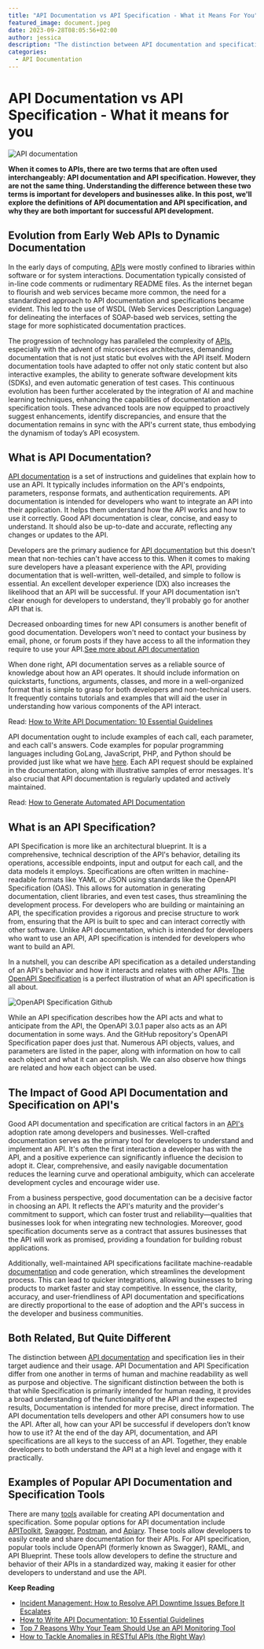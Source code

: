 ```yaml
---
title: "API Documentation vs API Specification - What it Means For You"
featured_image: document.jpeg
date: 2023-09-28T08:05:56+02:00
author: jessica
description: "The distinction between API documentation and specification lies in their target audience and their usage.."
categories:
  - API Documentation
---
```


# API Documentation vs API Specification - What it means for you

![API documentation](./document.jpeg)

**When it comes to APIs, there are two terms that are often used interchangeably: API documentation and API specification. However, they are not the same thing. Understanding the difference between these two terms is important for developers and businesses alike. In this post, we'll explore the definitions of API documentation and API specification, and why they are both important for successful API development.**

## Evolution from Early Web APIs to Dynamic Documentation

In the early days of computing, [APIs](https://apitoolkit.io/blog/api-logs/) were mostly confined to libraries within software or for system interactions. Documentation typically consisted of in-line code comments or rudimentary README files. As the internet began to flourish and web services became more common, the need for a standardized approach to API documentation and specifications became evident. This led to the use of WSDL (Web Services Description Language) for delineating the interfaces of SOAP-based web services, setting the stage for more sophisticated documentation practices.

The progression of technology has paralleled the complexity of [APIs](https://apitoolkit.io/blog/api-logs/), especially with the advent of microservices architectures, demanding documentation that is not just static but evolves with the API itself. Modern documentation tools have adapted to offer not only static content but also interactive examples, the ability to generate software development kits (SDKs), and even automatic generation of test cases. This continuous evolution has been further accelerated by the integration of AI and machine learning techniques, enhancing the capabilities of documentation and specification tools. These advanced tools are now equipped to proactively suggest enhancements, identify discrepancies, and ensure that the documentation remains in sync with the API's current state, thus embodying the dynamism of today’s API ecosystem.

## What is API Documentation?

[API documentation](https://apitoolkit.io/blog/api-documentation-with-analytics/) is a set of instructions and guidelines that explain how to use an API. It typically includes information on the API's endpoints, parameters, response formats, and authentication requirements. API documentation is intended for developers who want to integrate an API into their application. It helps them understand how the API works and how to use it correctly. Good API documentation is clear, concise, and easy to understand. It should also be up-to-date and accurate, reflecting any changes or updates to the API.

Developers are the primary audience for [API documentation](https://apitoolkit.io/blog/api-documentation-and-observability-the-truth-you-must-know/) but this doesn't mean that non-techies can't have access to this. When it comes to making sure developers have a pleasant experience with the API, providing documentation that is well-written, well-detailed, and simple to follow is essential. An excellent developer experience (DX) also increases the likelihood that an API will be successful. If your API documentation isn't clear enough for developers to understand, they'll probably go for another API that is.

Decreased onboarding times for new API consumers is another benefit of good documentation. Developers won't need to contact your business by email, phone, or forum posts if they have access to all the information they require to use your API.[See more about API documentation](/blog/api-documentation-top-tools-and-using-them-right/)

When done right, API documentation serves as a reliable source of knowledge about how an API operates. It should include information on quickstarts, functions, arguments, classes, and more in a well-organized format that is simple to grasp for both developers and non-technical users. It frequently contains tutorials and examples that will aid the user in understanding how various components of the API interact.

Read: [How to Write API Documentation: 10 Essential Guidelines](https://apitoolkit.io/blog/how-to-write-api-docs/)

API documentation ought to include examples of each call, each parameter, and each call's answers. Code examples for popular programming languages including GoLang, JavaScript, PHP, and Python should be provided just like what we have [here](https://apitoolkit.io/docs/). Each API request should be explained in the documentation, along with illustrative samples of error messages. It's also crucial that API documentation is regularly updated and actively maintained.

Read: [How to Generate Automated API Documentation](https://apitoolkit.io/blog/how-to-generate-automated-api-documentation/)

## What is an API Specification?

API Specification is more like an architectural blueprint. It is a comprehensive, technical description of the API's behavior, detailing its operations, accessible endpoints, input and output for each call, and the data models it employs. Specifications are often written in machine-readable formats like YAML or JSON using standards like the OpenAPI Specification (OAS). This allows for automation in generating documentation, client libraries, and even test cases, thus streamlining the development process. For developers who are building or maintaining an API, the specification provides a rigorous and precise structure to work from, ensuring that the API is built to spec and can interact correctly with other software. Unlike API documentation, which is intended for developers who want to use an API, API specification is intended for developers who want to build an API.

In a nutshell, you can describe API specification as a detailed understanding of an API's behavior and how it interacts and relates  with other APIs. [The OpenAPI Specification](https://github.com/OAI/OpenAPI-Specification) is a perfect illustration of what an API specification is all about.

![OpenAPI Specification Github](./openapi-specification.png)

While an API specification describes how the API acts and what to anticipate from the API, the OpenAPI 3.0.1 paper also acts as an  API documentation in some ways. And the GitHub repository's OpenAPI Specification paper does just that. Numerous API objects, values, and parameters are listed in the paper, along with information on how to call each object and what it can accomplish. We can also observe how things are related and how each object can be used.

## The Impact of Good API Documentation and Specification on API's

Good API documentation and specification are critical factors in an [API's](https://apitoolkit.io/blog/anomalies-in-restful-apis/) adoption rate among developers and businesses. Well-crafted documentation serves as the primary tool for developers to understand and implement an API. It's often the first interaction a developer has with the API, and a positive experience can significantly influence the decision to adopt it. Clear, comprehensive, and easily navigable documentation reduces the learning curve and operational ambiguity, which can accelerate development cycles and encourage wider use.

From a business perspective, good documentation can be a decisive factor in choosing an API. It reflects the API's maturity and the provider's commitment to support, which can foster trust and reliability—qualities that businesses look for when integrating new technologies. Moreover, good specification documents serve as a contract that assures businesses that the API will work as promised, providing a foundation for building robust applications.

Additionally, well-maintained API specifications facilitate machine-readable [documentation](https://apitoolkit.io/blog/usercentric-api-documentation/) and code generation, which streamlines the development process. This can lead to quicker integrations, allowing businesses to bring products to market faster and stay competitive. In essence, the clarity, accuracy, and user-friendliness of API documentation and specifications are directly proportional to the ease of adoption and the API's success in the developer and business communities.

## Both Related, But Quite Different

The distinction between [API documentation](https://apitoolkit.io/blog/usercentric-api-documentation/) and specification lies in their target audience and their usage. API Documentation and API Specification differ from one another in terms of human and machine readability as well as purpose and objective. The significant distinction between the both is that while Specification is primarily intended for human reading, it provides a broad understanding of the functionality of the API and the expected results, Documentation is intended for more precise, direct information. The API documentation tells developers and other API consumers how to use the API. After all, how can your API be successful if developers don’t know how to use it? At the end of the day API, documentation, and API specifications are all keys to the success of an API. Together, they enable developers to both understand the API at a high level and engage with it practically.

## Examples of Popular API Documentation and Specification Tools

There are many [tools](https://apitoolkit.io/blog/top-8-api-documentation-tools-for-developers/) available for creating API documentation and specification. Some popular options for API documentation include [APIToolkit](https://apitoolkit.io), [Swagger](https://swagger.io/), [Postman](https://www.postman.com/), and [Apiary](https://apiary.io/). These tools allow developers to easily create and share documentation for their APIs. For API specification, popular tools include OpenAPI (formerly known as Swagger), RAML, and API Blueprint. These tools allow developers to define the structure and behavior of their APIs in a standardized way, making it easier for other developers to understand and use the API.

**Keep Reading**

- [Incident Management: How to Resolve API Downtime Issues Before It Escalates](https://apitoolkit.io/blog/api-downtime/)
- [How to Write API Documentation: 10 Essential Guidelines](https://apitoolkit.io/blog/how-to-write-api-docs/)
- [Top 7 Reasons Why Your Team Should Use an API Monitoring Tool](https://apitoolkit.io/blog/why-you-need-an-api-monitoring-tool/)
- [How to Tackle Anomalies in RESTful APIs (the Right Way)](https://apitoolkit.io/blog/anomalies-in-restful-apis/)
